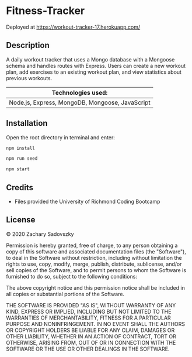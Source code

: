 # Fitness-Tracker

Deployed at https://workout-tracker-17.herokuapp.com/ 

## Description

A daily workout tracker that uses a Mongo database with a Mongoose schema and handles routes with Express. Users can create a new workout plan, add exercises to an existing workout plan, and view statistics about previous workouts.

| Technologies used:                              |
| ----------------------------------------------- |
| Node.js, Express, MongoDB, Mongoose, JavaScript |

## Installation

Open the root directory in terminal and enter:

```sh
npm install
```

```sh
npm run seed
```

```sh
npm start
```

## Credits

- Files provided the University of Richmond Coding Bootcamp

## License

© 2020 Zachary Sadovszky

Permission is hereby granted, free of charge, to any person obtaining a copy of this software and associated documentation files (the "Software"), to deal in the Software without restriction, including without limitation the rights to use, copy, modify, merge, publish, distribute, sublicense, and/or sell copies of the Software, and to permit persons to whom the Software is furnished to do so, subject to the following conditions:

The above copyright notice and this permission notice shall be included in all copies or substantial portions of the Software.

THE SOFTWARE IS PROVIDED "AS IS", WITHOUT WARRANTY OF ANY KIND, EXPRESS OR IMPLIED, INCLUDING BUT NOT LIMITED TO THE WARRANTIES OF MERCHANTABILITY, FITNESS FOR A PARTICULAR PURPOSE AND NONINFRINGEMENT. IN NO EVENT SHALL THE AUTHORS OR COPYRIGHT HOLDERS BE LIABLE FOR ANY CLAIM, DAMAGES OR OTHER LIABILITY, WHETHER IN AN ACTION OF CONTRACT, TORT OR OTHERWISE, ARISING FROM, OUT OF OR IN CONNECTION WITH THE SOFTWARE OR THE USE OR OTHER DEALINGS IN THE SOFTWARE.